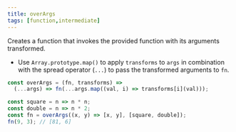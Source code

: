 ```yaml
---
title: overArgs
tags: [function,intermediate]
---
```


Creates a function that invokes the provided function with its arguments transformed.

- Use `Array.prototype.map()` to apply `transforms` to `args` in combination with the spread operator (`...`) to pass the transformed arguments to `fn`.

```js
const overArgs = (fn, transforms) =>
  (...args) => fn(...args.map((val, i) => transforms[i](val)));
```

```js
const square = n => n * n;
const double = n => n * 2;
const fn = overArgs((x, y) => [x, y], [square, double]);
fn(9, 3); // [81, 6]
```
